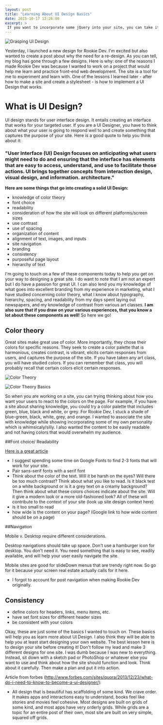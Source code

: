```yaml
---
layout: post
title: "Learning About UI Design Basics"
date: 2015-10-17 12:26:00
excerpt: >
 If you want to incorporate some jQuery into your site, you can take it one step further with a nav bar that has some functionality. Here is a tutorial that will help.
---
```


![Grasping UI Design](/assets/stagesofui.jpg)


Yesterday, I launched a new design for Rookie Dev. I'm excited but also wanted to create a post about why the need for a re-design. As you can tell, my blog has gone through a few designs. Here is why: one of the reasons I made Rookie Dev was because I wanted to work on a project that would help me learn and practice front-end web development. The site is a tool for me to experiment and learn with. One of the lessons I learned later -  after how to make a site and create a stylesheet - is how to implement a UI Design that works.

# What is UI Design?
UI design stands for user interface design. It entails creating an interface that works for your targeted user. If you are a UI Designer, you have to think about what your user is going to respond well to and create something that captures the purpose of your site. Here is a good quote to help you think about it:

### "User Interface (UI) Design focuses on anticipating what users might need to do and ensuring that the interface has elements that are easy to access, understand, and use to facilitate those actions. UI brings together concepts from interaction design, visual design, and information. architecture."

**Here are some things that go into creating a solid UI Design:**
- knowledge of color theory
- font choice
- readability
- consideration of how the site will look on different platforms/screen sizes
- use contrast
- use of spacing
- organization of content
- alignment of text, images, and inputs
- site navigation
- branding
- consistency
- purposeful page layout
- hierarchy of text

I'm going to touch on a few of these components today to help you get on your way to designing a great site. I do want to note that I am not an expert but I do have a passion for great UI. I can also lend you my knowledge of what goes into excellent branding from my experience in marketing, what I have studied concerning color theory, what I know about typography, hierarchy, spacing, and readability from my days spent laying out newspapers, and my knowledge of contrast from various art classes. **I am also sure that if you draw on your various experiences, that you know a lot about these components as well!** So here we go!

## Color theory

Great sites make great use of color. More importantly, they chose their colors for specific reasons. They seek to create a color palette that is harmonious, creates contrast, is vibrant,  elicits certain responses from users, and captures the purpose of the site. If you have taken any art class, you will have studied colors. If you can remember that class, you will probably recall that certain colors elicit certain responses.


![Color Theory](/assets/colortheory1.jpg)

![Color Theory Basics](/assets/colortheory2.jpg)

So when you are working on a site, you can trying thinking about how you want your users to react to the colors on the page. For example, if you have a site about sharing knowledge, you could try a color palette that includes green, blue, black and white, or grey. For Rookie Dev, I stuck a shade of blue-green, black, white, grey, and orange. I wanted to associate the site with knowledge while showing incorporating some of my own personality which is whimsicaly/silly. I also wanted the content to be easily readable and not having colors that would overwhelm my audience.

##Font choice/ Readability

[Here is a great article](http://www.creativebloq.com/web-design/choose-web-fonts-1233034)

- I suggest spending some time on Google Fonts to find 2-3 fonts that will work for your site.
- Pair sans-serif fonts with a serif font
- Think about the color of the text. Will it be harsh on the eyes? Will there be too much contrast? Think about what you like to read. Is it black test on a white background or is it a grey text on a creamy background? Then think about what these colors choices indicate about the site. Will it give a modern look or a more old-fashioned look? All of these will contribute to the context of your site (look up site design context here)
- is it too small to read
- how wide is the content on your page? (Google link to how wide content should be on a page)

##Navigation

Mobile v. Desktop require different considerations.

Desktop navigations should take up space. Don't use a hamburger icon for desktop. You don't need it. You need something that is easy to see, readily available, and will help your user easily navigate the site.

Mobile sites are good for slideDown menus that are trendy right now. So go for it because your screen real estate actually calls for it here.

- I forgot to account for post navigation when making Rookie Dev originally.

## Consistency

- define colors for headers, links, menu items, etc.
- have set font sizes for different header sizes
- be consistent with your colors


Okay, these are just some of the basics I wanted to touch on. These basics will help you as learn more about UI Design. I also think they will be able to help you at least start designing your own website. The best lesson here is to design your site before creating it! Don't follow my lead and make 3 different designs for one site. I was dumb because I was new to everything. Instead, sit down with a sketch pad or PhotoShop or whatever else you want to use and think about how the site should function and look. Think about it carefully. Then make a plan and put it into action. 


Article from forbes (http://www.forbes.com/sites/quora/2013/12/23/what-do-i-need-to-know-to-become-a-ui-designer/):
- All design that is beautiful has scaffolding of some kind. We crave order. It makes apps and interactions easy to understand, books feel like stories and movies feel cohesive. Most designs are built on grids of some kind, and most apps have very orderly grids. While grids are a topic for an entire post of their own, most site are built on very simple, squared off grids.
